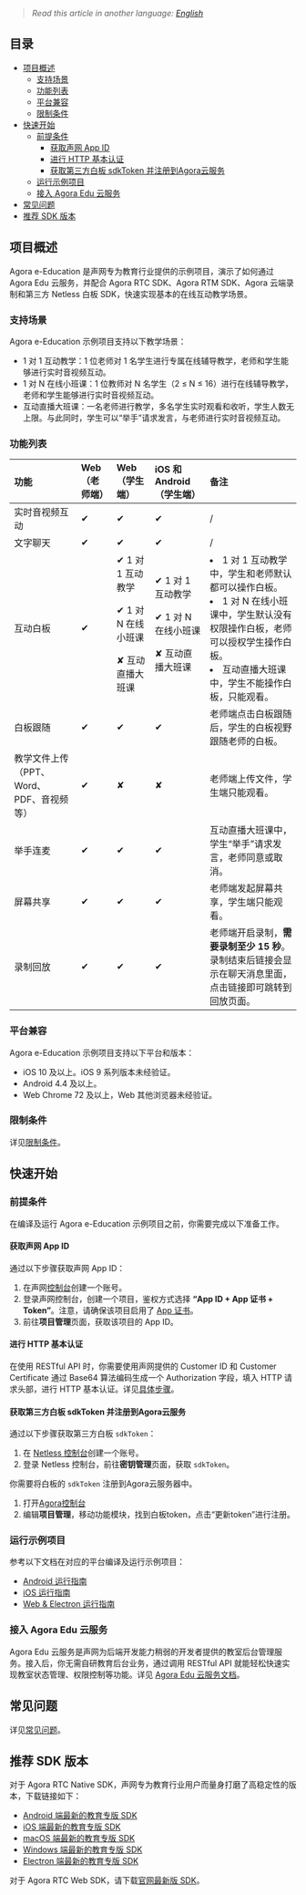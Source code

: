 > *Read this article in another language: [English](README.md)*

## 目录
- [项目概述](https://github.com/AgoraIO-Usecase/eEducation/blob/master/README.zh.md#%E9%A1%B9%E7%9B%AE%E6%A6%82%E8%BF%B0)
  - [支持场景](https://github.com/AgoraIO-Usecase/eEducation/blob/master/README.zh.md#%E6%94%AF%E6%8C%81%E5%9C%BA%E6%99%AF)
  - [功能列表](https://github.com/AgoraIO-Usecase/eEducation/blob/master/README.zh.md#%E5%8A%9F%E8%83%BD%E5%88%97%E8%A1%A8)
  - [平台兼容](https://github.com/AgoraIO-Usecase/eEducation/blob/master/README.zh.md#%E5%B9%B3%E5%8F%B0%E5%85%BC%E5%AE%B9)
  - [限制条件](https://github.com/AgoraIO-Usecase/eEducation/blob/master/README.zh.md#%E9%99%90%E5%88%B6%E6%9D%A1%E4%BB%B6)
- [快速开始](https://github.com/AgoraIO-Usecase/eEducation/blob/master/README.zh.md#%E5%BF%AB%E9%80%9F%E5%BC%80%E5%A7%8B)
  - [前提条件](https://github.com/AgoraIO-Usecase/eEducation/blob/master/README.zh.md#%E5%89%8D%E6%8F%90%E6%9D%A1%E4%BB%B6)
    - [获取声网 App ID](https://github.com/AgoraIO-Usecase/eEducation/blob/master/README.zh.md#%E8%8E%B7%E5%8F%96%E5%A3%B0%E7%BD%91-app-id)
    - [进行 HTTP 基本认证](https://github.com/AgoraIO-Usecase/eEducation/blob/master/README.zh.md#%E8%BF%9B%E8%A1%8C-http-%E5%9F%BA%E6%9C%AC%E8%AE%A4%E8%AF%81)
    - [获取第三方白板 sdkToken 并注册到Agora云服务](https://github.com/AgoraIO-Usecase/eEducation/blob/master/README.zh.md#获取第三方白板-sdkToken-并注册到Agora云服务)
  - [运行示例项目](https://github.com/AgoraIO-Usecase/eEducation/blob/master/README.zh.md#%E8%BF%90%E8%A1%8C%E7%A4%BA%E4%BE%8B%E9%A1%B9%E7%9B%AE)
  - [接入 Agora Edu 云服务](https://github.com/AgoraIO-Usecase/eEducation/blob/master/README.zh.md#%E6%8E%A5%E5%85%A5-agora-edu-%E4%BA%91%E6%9C%8D%E5%8A%A1)
- [常见问题](https://github.com/AgoraIO-Usecase/eEducation/blob/master/README.zh.md#%E5%B8%B8%E8%A7%81%E9%97%AE%E9%A2%98)
- [推荐 SDK 版本](https://github.com/AgoraIO-Usecase/eEducation/blob/master/README.zh.md#%E6%8E%A8%E8%8D%90-SDK-%E7%89%88%E6%9C%AC)

## 项目概述

Agora e-Education 是声网专为教育行业提供的示例项目，演示了如何通过 Agora Edu 云服务，并配合 Agora RTC SDK、Agora RTM SDK、Agora 云端录制和第三方 Netless 白板 SDK，快速实现基本的在线互动教学场景。

### 支持场景

Agora e-Education 示例项目支持以下教学场景：

- 1 对 1 互动教学：1 位老师对 1 名学生进行专属在线辅导教学，老师和学生能够进行实时音视频互动。
- 1 对 N 在线小班课：1 位教师对 N 名学生（2 ≤ N ≤ 16）进行在线辅导教学，老师和学生能够进行实时音视频互动。
- 互动直播大班课：一名老师进行教学，多名学生实时观看和收听，学生人数无上限。与此同时，学生可以“举手”请求发言，与老师进行实时音视频互动。

### 功能列表

| 功能                   | Web（老师端） | Web（学生端）                                                | iOS 和 Android（学生端）                                       | 备注                                                         |
| :--------------------------------------- | :------------ | :----------------------------------------------------------- | :---------------------------------------------------------- | :----------------------------------------------------------- |
| 实时音视频互动                           | ✔             | ✔                                                            | ✔                                                           | /                                                            |
| 文字聊天                                 | ✔             | ✔                                                            | ✔                                                           | /                                                             |
| 互动白板                             | ✔             | ✔ 1 对 1 互动教学<p> ✔ 1 对 N 在线小班课<p>✘ 互动直播大班课 | ✔ 1 对 1 互动教学<p>✔ 1 对 N 在线小班课<p>✘ 互动直播大班课 | <li>1 对 1 互动教学中，学生和老师默认都可以操作白板。<li>1 对 N 在线小班课中，学生默认没有权限操作白板，老师可以授权学生操作白板。<li>互动直播大班课中，学生不能操作白板，只能观看。        |
| 白板跟随                                 | ✔             | ✔                                                            | ✔                                                           | 老师端点击白板跟随后，学生的白板视野跟随老师的白板。          |
| 教学文件上传（PPT、Word、PDF、音视频等） | ✔             | ✘                                                            | ✘                                                           | 老师端上传文件，学生端只能观看。                                   |
| 举手连麦                           | ✔             | ✔                                                            | ✔                                                           | 互动直播大班课中，学生“举手”请求发言，老师同意或取消。             |
| 屏幕共享                                 | ✔             | ✔                                                            | ✔                                                           | 老师端发起屏幕共享，学生端只能观看。                           |
| 录制回放                                 | ✔             | ✔                                                            | ✔                                                           | 老师端开启录制，**需要录制至少 15 秒**。录制结束后链接会显示在聊天消息里面，点击链接即可跳转到回放页面。 |

### 平台兼容

Agora e-Education 示例项目支持以下平台和版本：

- iOS 10 及以上。iOS 9 系列版本未经验证。
- Android 4.4 及以上。
- Web Chrome 72 及以上，Web 其他浏览器未经验证。

### 限制条件
详见[限制条件](https://github.com/AgoraIO-Usecase/eEducation/wiki/%E9%99%90%E5%88%B6%E6%9D%A1%E4%BB%B6)。

## 快速开始

### 前提条件

在编译及运行 Agora e-Education 示例项目之前，你需要完成以下准备工作。

#### 获取声网 App ID
通过以下步骤获取声网 App ID：
  1. 在声网[控制台](https://sso.agora.io/v2/signup)创建一个账号。
  2. 登录声网控制台，创建一个项目，鉴权方式选择 **“App ID + App 证书 + Token”**。注意，请确保该项目启用了 [App 证书](https://docs.agora.io/cn/Agora%20Platform/token?platform=All%20Platforms#appcertificate)。
  3. 前往**项目管理**页面，获取该项目的 App ID。

#### 进行 HTTP 基本认证

在使用 RESTful API 时，你需要使用声网提供的 Customer ID 和 Customer Certificate 通过 Base64 算法编码生成一个 Authorization 字段，填入 HTTP 请求头部，进行 HTTP 基本认证。详见[具体步骤](https://docs.agora.io/cn/faq/restful_authentication)。

#### 获取第三方白板 sdkToken 并注册到Agora云服务
通过以下步骤获取第三方白板 `sdkToken`：
1. 在 [Netless 控制台](https://console.herewhite.com/en/register/)创建一个账号。
2. 登录 Netless 控制台，前往**密钥管理**页面，获取 `sdkToken`。

你需要将白板的 `sdkToken` 注册到Agora云服务器中。
1. 打开[Agora控制台](https://Console.Agora.io/)
2. 编辑**项目管理**，移动功能模块，找到白板token，点击“更新token”进行注册。

### 运行示例项目

参考以下文档在对应的平台编译及运行示例项目：

- [Android 运行指南](https://github.com/AgoraIO-Usecase/eEducation/blob/master/education_Android/AgoraEducation/README.zh.md)
- [iOS 运行指南](https://github.com/AgoraIO-Usecase/eEducation/tree/master/education_iOS/README.zh.md)
- [Web & Electron 运行指南](https://github.com/AgoraIO-Usecase/eEducation/tree/master/education_web/README.zh.md)

### 接入 Agora Edu 云服务

Agora Edu 云服务是声网为后端开发能力稍弱的开发者提供的教室后台管理服务。接入后，你无需自研教育后台业务，通过调用 RESTful API 就能轻松快速实现教室状态管理、权限控制等功能。详见 [Agora Edu 云服务文档](https://github.com/AgoraIO-Usecase/eEducation/wiki/Agora-Edu-%E4%BA%91%E6%9C%8D%E5%8A%A1)。

## 常见问题
详见[常见问题](https://github.com/AgoraIO-Usecase/eEducation/wiki/%E5%B8%B8%E8%A7%81%E9%97%AE%E9%A2%98)。

## 推荐 SDK 版本

对于 Agora RTC Native SDK，声网专为教育行业用户而量身打磨了高稳定性的版本，下载链接如下：
- [Android 端最新的教育专版 SDK](https://docs-preview.agoralab.co/cn/Interactive%20Broadcast/edu_release_note_android)
- [iOS 端最新的教育专版 SDK](https://docs-preview.agoralab.co/cn/Interactive%20Broadcast/edu_release_note_ios)
- [macOS 端最新的教育专版 SDK](https://docs-preview.agoralab.co/cn/Interactive%20Broadcast/edu_release_note_macos)
- [Windows 端最新的教育专版 SDK](https://docs-preview.agoralab.co/cn/Interactive%20Broadcast/edu_release_note_windows)
- [Electron 端最新的教育专版 SDK](https://docs-preview.agoralab.co/cn/Interactive%20Broadcast/edu_release_note_electron)

对于 Agora RTC Web SDK，请下载[官网最新版 SDK](https://docs.agora.io/cn/Agora%20Platform/downloads)。
